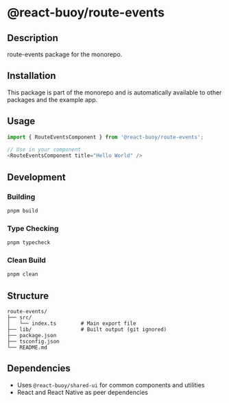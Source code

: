 # @react-buoy/route-events

## Description

route-events package for the monorepo.

## Installation

This package is part of the monorepo and is automatically available to other packages and the example app.

## Usage

```typescript
import { RouteEventsComponent } from '@react-buoy/route-events';

// Use in your component
<RouteEventsComponent title="Hello World" />
```

## Development

### Building

```bash
pnpm build
```

### Type Checking

```bash
pnpm typecheck
```

### Clean Build

```bash
pnpm clean
```

## Structure

```
route-events/
├── src/
│   └── index.ts        # Main export file
├── lib/                # Built output (git ignored)
├── package.json
├── tsconfig.json
└── README.md
```

## Dependencies

- Uses `@react-buoy/shared-ui` for common components and utilities
- React and React Native as peer dependencies
